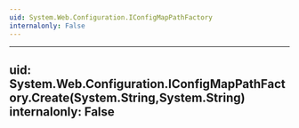 ```yaml
---
uid: System.Web.Configuration.IConfigMapPathFactory
internalonly: False
---
```


---
uid: System.Web.Configuration.IConfigMapPathFactory.Create(System.String,System.String)
internalonly: False
---
